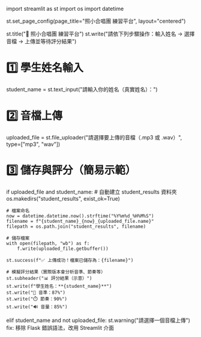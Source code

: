import streamlit as st
import os
import datetime

st.set_page_config(page_title="照小合唱團 練習平台", layout="centered")

st.title("🎵 照小合唱團 練習平台")
st.write("請依下列步驟操作：輸入姓名 → 選擇音檔 → 上傳並等待評分結果")

# 1️⃣ 學生姓名輸入
student_name = st.text_input("請輸入你的姓名（真實姓名）：")

# 2️⃣ 音檔上傳
uploaded_file = st.file_uploader("請選擇要上傳的音檔（.mp3 或 .wav）", type=["mp3", "wav"])

# 3️⃣ 儲存與評分（簡易示範）
if uploaded_file and student_name:
    # 自動建立 student_results 資料夾
    os.makedirs("student_results", exist_ok=True)

    # 檔案命名
    now = datetime.datetime.now().strftime("%Y%m%d_%H%M%S")
    filename = f"{student_name}_{now}_{uploaded_file.name}"
    filepath = os.path.join("student_results", filename)

    # 儲存檔案
    with open(filepath, "wb") as f:
        f.write(uploaded_file.getbuffer())

    st.success(f"✅ 上傳成功！檔案已儲存為：{filename}")

    # 模擬評分結果（實際版本會分析音準、節奏等）
    st.subheader("📊 評分結果（示意）")
    st.write(f"學生姓名：**{student_name}**")
    st.write("🎯 音準：87%")
    st.write("⏱️ 節奏：90%")
    st.write("🔊 音量：85%")

elif student_name and not uploaded_file:
    st.warning("請選擇一個音檔上傳")
fix: 移除 Flask 錯誤語法，改用 Streamlit 介面
